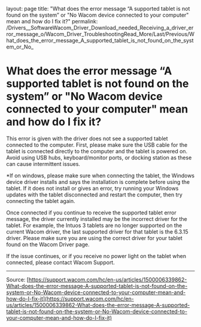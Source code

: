 layout: page
title: "What does the error message “A supported tablet is not found on the system” or "No Wacom device connected to your computer" mean and how do I fix it?"
permalink: /Drivers__SoftwareWacom_Driver_Download_needed_Receiving_a_driver_error_message_o/Wacom_Driver_TroubleshootingRead_More/Last/Previous/What_does_the_error_message_A_supported_tablet_is_not_found_on_the_system_or_No_

# What does the error message “A supported tablet is not found on the system” or "No Wacom device connected to your computer" mean and how do I fix it?

This error is given with the driver does not see a supported tablet connected to the computer. First, please make sure the USB cable for the tablet is connected directly to the computer and the tablet is powered on. Avoid using USB hubs, keyboard/monitor ports, or docking station as these can cause intermittent issues.


*If on windows, please make sure when connecting the tablet, the Windows device driver installs and says the installation is complete before using the tablet. If it does not install or gives an error, try running your Windows updates with the tablet disconnected and restart the computer, then try connecting the tablet again.


Once connected if you continue to receive the supported tablet error message, the driver currently installed may be the incorrect driver for the tablet. For example, the Intuos 3 tablets are no longer supported on the current Wacom driver, the last supported driver for that tablet is the 6.3.15 driver. Please make sure you are using the correct driver for your tablet found on the Wacom Driver page.


If the issue continues, or if you receive no power light on the tablet when connected, please contact Wacom Support.

---
Source: [https://support.wacom.com/hc/en-us/articles/1500006339862-What-does-the-error-message-A-supported-tablet-is-not-found-on-the-system-or-No-Wacom-device-connected-to-your-computer-mean-and-how-do-I-fix-it](https://support.wacom.com/hc/en-us/articles/1500006339862-What-does-the-error-message-A-supported-tablet-is-not-found-on-the-system-or-No-Wacom-device-connected-to-your-computer-mean-and-how-do-I-fix-it)
